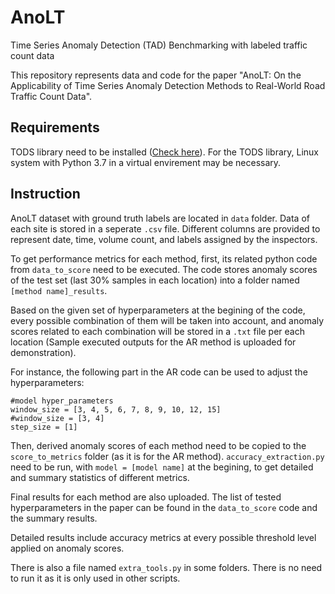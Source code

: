 # AnoLT
Time Series Anomaly Detection (TAD) Benchmarking with labeled traffic count data

This repository represents data and code for the paper "AnoLT: On the Applicability of Time Series Anomaly Detection Methods to Real-World Road Traffic Count Data".

## Requirements

TODS library need to be installed ([Check here](https://github.com/datamllab/tods)). 
For the TODS library, Linux system with Python 3.7 in a virtual envirement may be necessary. 

## Instruction

AnoLT dataset with ground truth labels are located in `data` folder. Data of each site is stored in a seperate `.csv` file. Different columns are provided to represent date, time, volume count, and labels assigned by the inspectors. 

To get performance metrics for each method, first, its related python code from `data_to_score` need to be executed. 
The code stores anomaly scores of the test set (last 30% samples in each location) into a folder named `[method name]_results`.

Based on the given set of hyperparameters at the begining of the code, every possible combination of them will be taken into account, and anomaly scores related to each combination will be stored in a `.txt` file per each location (Sample executed outputs for the AR method is uploaded for demonstration). 

For instance, the following part in the AR code can be used to adjust the hyperparameters: 

```
#model hyper_parameters
window_size = [3, 4, 5, 6, 7, 8, 9, 10, 12, 15]
#window_size = [3, 4]
step_size = [1]
```

Then, derived anomaly scores of each method need to be copied to the `score_to_metrics` folder (as it is for the AR method).
`accuracy_extraction.py` need to be run, with `model = [model name]` at the begining, to get detailed and summary statistics of different metrics.

Final results for each method are also uploaded. The list of tested hyperparameters in the paper can be found in the `data_to_score` code and the summary results. 

Detailed results include accuracy metrics at every possible threshold level applied on anomaly scores.


There is also a file named `extra_tools.py` in some folders. There is no need to run it as it is only used in other scripts. 
